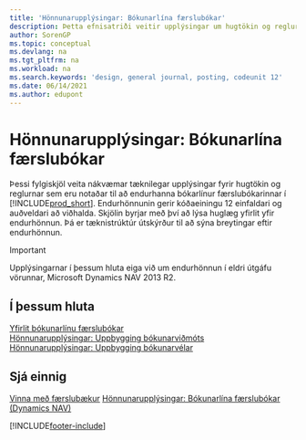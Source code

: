 ```yaml
---
title: 'Hönnunarupplýsingar: Bókunarlína færslubókar'
description: Þetta efnisatriði veitir upplýsingar um hugtökin og reglurnar sem eru notaðar til að endurhanna bókarlínur færslubókarinnar í Business Central.
author: SorenGP
ms.topic: conceptual
ms.devlang: na
ms.tgt_pltfrm: na
ms.workload: na
ms.search.keywords: 'design, general journal, posting, codeunit 12'
ms.date: 06/14/2021
ms.author: edupont
---
```

# <a name="design-details-general-journal-post-line" />Hönnunarupplýsingar: Bókunarlína færslubókar

Þessi fylgiskjöl veita nákvæmar tæknilegar upplýsingar fyrir hugtökin og reglurnar sem eru notaðar til að endurhanna bókarlínur færslubókarinnar í [!INCLUDE[prod_short](includes/prod_short.md)]. Endurhönnunin gerir kóðaeiningu 12 einfaldari og auðveldari að viðhalda. Skjölin byrjar með því að lýsa huglæg yfirlit yfir endurhönnun. Þá er tæknistrúktúr útskýrður til að sýna breytingar eftir endurhönnun.  

> [!IMPORTANT]
> Upplýsingarnar í þessum hluta eiga við um endurhönnun í eldri útgáfu vörunnar, Microsoft Dynamics NAV 2013 R2.

## <a name="in-this-section" />Í þessum hluta

[Yfirlit bókunarlínu færslubókar](design-details-general-journal-post-line-overview.md)  
[Hönnunarupplýsingar: Uppbygging bókunarviðmóts](design-details-posting-interface-structure.md)  
[Hönnunarupplýsingar: Uppbygging bókunarvélar](design-details-posting-engine-structure.md)  

## <a name="see-also" />Sjá einnig

[Vinna með færslubækur](ui-work-general-journals.md)
[Hönnunarupplýsingar: Bókunarlína færslubókar (Dynamics NAV)](/dynamics-nav-app/design-details-general-journal-post-line)  

[!INCLUDE[footer-include](includes/footer-banner.md)]
